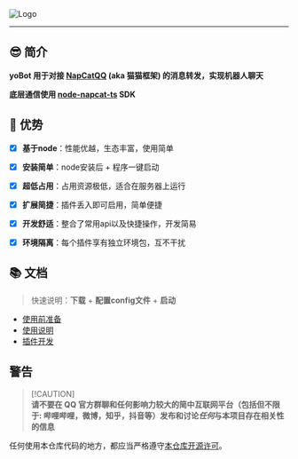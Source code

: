   <img src="https://socialify.git.ci/yoyokity/yo-bot/image?description=1&font=Source%20Code%20Pro&name=1&pattern=Diagonal%20Stripes&theme=Light" alt="Logo" align="center"/>

------

## 😎 简介

**yoBot 用于对接 [NapCatQQ](https://github.com/NapNeko/NapCatQQ) (aka 猫猫框架) 的消息转发，实现机器人聊天**

**底层通信使用 [node-napcat-ts](https://github.com/huankong-team/node-napcat-ts) SDK**



## 🎉 优势

- [x] **基于node**：性能优越，生态丰富，使用简单
- [x] **安装简单**：node安装后 + 程序一键启动
- [x] **超低占用**：占用资源极低，适合在服务器上运行
- [x] **扩展简捷**：插件丢入即可启用，简单便捷
- [x] **开发舒适**：整合了常用api以及快捷操作，开发简易
- [x] **环境隔离**：每个插件享有独立环境包，互不干扰



## 📚 文档

> 快速说明：**下载** + **配置config文件** + **启动**

- [使用前准备](https://github.com/yoyokity/yo-bot/wiki/%E4%BD%BF%E7%94%A8%E5%89%8D)
- [使用说明](https://github.com/yoyokity/yo-bot/wiki/%E4%BD%BF%E7%94%A8%E8%AF%B4%E6%98%8E)
- [插件开发](https://github.com/yoyokity/yo-bot/wiki/%E6%8F%92%E4%BB%B6%E5%BC%80%E5%8F%91)



## 警告

> [!CAUTION]\
> **请不要在 QQ 官方群聊和任何影响力较大的简中互联网平台（包括但不限于: 哔哩哔哩，微博，知乎，抖音等）发布和讨论*任何*与本项目存在相关性的信息**

任何使用本仓库代码的地方，都应当严格遵守[本仓库开源许可](./LICENSE)。

```js

```

